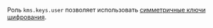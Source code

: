 Роль `kms.keys.user` позволяет использовать [симметричные ключи шифрования](../../../kms/concepts/key.md).
